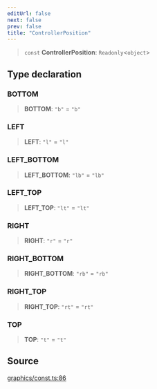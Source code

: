 ```yaml
---
editUrl: false
next: false
prev: false
title: "ControllerPosition"
---
```


> `const` **ControllerPosition**: `Readonly`\<`object`\>

## Type declaration

### BOTTOM

> **BOTTOM**: `"b"` = `"b"`

### LEFT

> **LEFT**: `"l"` = `"l"`

### LEFT\_BOTTOM

> **LEFT\_BOTTOM**: `"lb"` = `"lb"`

### LEFT\_TOP

> **LEFT\_TOP**: `"lt"` = `"lt"`

### RIGHT

> **RIGHT**: `"r"` = `"r"`

### RIGHT\_BOTTOM

> **RIGHT\_BOTTOM**: `"rb"` = `"rb"`

### RIGHT\_TOP

> **RIGHT\_TOP**: `"rt"` = `"rt"`

### TOP

> **TOP**: `"t"` = `"t"`

## Source

[graphics/const.ts:86](https://github.com/dgmjs/dgmjs/blob/c296d113d513e412f08f9016159ca40d11e704cd/packages/core/src/graphics/const.ts#L86)
